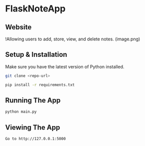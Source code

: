 # FlaskNoteApp

## Website

!Allowing users to add, store, view, and delete notes.
(image.png)



## Setup & Installation
Make sure you have the latest version of Python installed.
```bash
git clone <repo-url>
```
```bash
pip install -r requirements.txt
```

## Running The App 
```bash
python main.py
```

## Viewing The App
```bash
Go to http://127.0.0.1:5000